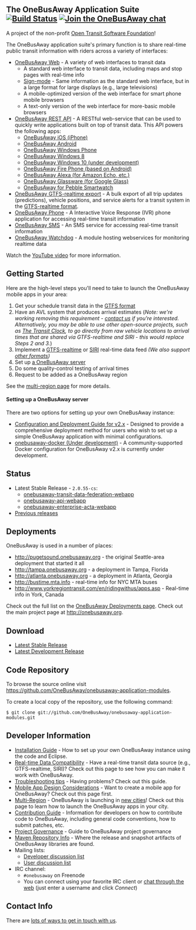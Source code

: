 ## The OneBusAway Application Suite [![Build Status](https://travis-ci.org/OneBusAway/onebusaway-application-modules.svg?branch=master)](https://travis-ci.org/OneBusAway/onebusaway-application-modules) [![Join the OneBusAway chat](https://onebusaway.herokuapp.com/badge.svg)](https://onebusaway.herokuapp.com/)

A project of the non-profit [Open Transit Software Foundation](https://opentransitsoftwarefoundation.org/)!

The OneBusAway application suite's primary function is to share real-time public transit information with riders across a variety of interfaces:

  * [OneBusAway Web](http://pugetsound.onebusaway.org/) - A variety of web interfaces to transit data
    * A standard web interface to transit data, including maps and stop pages with real-time info
    * [Sign-mode](https://github.com/OneBusAway/onebusaway-application-modules/wiki/Sign-Mode) - Same information as the standard web interface, but in a large format for large displays (e.g., large televisions)
    * A mobile-optimized version of the web interface for smart phone mobile browsers
    * A text-only version of the web interface for more-basic mobile browsers
  * [OneBusAway REST API](http://developer.onebusaway.org/modules/onebusaway-application-modules/current/api/where/index.html) - A RESTful web-service that can be used to quickly write applications built on top of transit data. This API powers the following apps:
    * [OneBusAway iOS (iPhone)](https://github.com/OneBusAway/onebusaway-iphone)
    * [OneBusAway Android](https://github.com/OneBusAway/onebusaway-android)
    * [OneBusAway Windows Phone](https://github.com/OneBusAway/onebusaway-windows-phone)
    * [OneBusAway Windows 8](https://github.com/OneBusAway/onebusaway-windows8)
    * [OneBusAway Windows 10 (under development)](https://github.com/OneBusAway/onebusaway-windows10)
    * [OneBusAway Fire Phone (based on Android)](https://github.com/OneBusAway/onebusaway-android)
    * [OneBusAway Alexa (for Amazon Echo, etc.)](https://github.com/OneBusAway/onebusaway-alexa)
    * [OneBusAway Glassware (for Google Glass)](https://github.com/OneBusAway/onebusaway-android/pull/219)
    * [OneBusAway for Pebble Smartwatch](https://github.com/onebusaway/onebusaway-pebbletime)
  * [OneBusAway GTFS-realtime export](http://developer.onebusaway.org/modules/onebusaway-application-modules/current-SNAPSHOT/api/gtfs-realtime.html) - A bulk export of all trip updates (predictions), vehicle positions, and service alerts for a transit system in the [GTFS-realtime format](https://developers.google.com/transit/gtfs-realtime/).
  * [OneBusAway Phone](https://github.com/OneBusAway/onebusaway-application-modules/wiki/OneBusAway-Phone-and-SMS) - A Interactive Voice Response (IVR) phone application for accessing real-time transit information
  * [OneBusAway SMS](https://github.com/OneBusAway/onebusaway-application-modules/wiki/OneBusAway-Phone-and-SMS) - An SMS service for accessing real-time transit information
  * [OneBusAway Watchdog](https://github.com/OneBusAway/onebusaway-application-modules/wiki/OneBusAway-Watchdog) - A module hosting webservices for monitoring realtime data

Watch the [YouTube video](http://www.youtube.com/watch?v=CBctcyE7Am4&feature=player_embedded) for more information.

## Getting Started

Here are the high-level steps you'll need to take to launch the OneBusAway mobile apps in your area:

1. Get your schedule transit data in the [GTFS format](https://developers.google.com/transit/gtfs/)
2. Have an AVL system that produces arrival estimates (*Note: we're working removing this requirement - [contact us](https://groups.google.com/forum/#!forum/onebusaway-developers) if you're interested.  Alternatively, you may be able to use other open-source projects, such as [The Transit Clock](https://thetransitclock.github.io), to go directly from raw vehicle locations to arrival times that are shared via GTFS-realtime and SIRI - this would replace Steps 2 and 3.*)
3. Implement a [GTFS-realtime](https://developers.google.com/transit/gtfs-realtime/) or [SIRI](http://en.wikipedia.org/wiki/Service_Interface_for_Real_Time_Information) real-time data feed *(We also support [other formats](https://github.com/OneBusAway/onebusaway-application-modules/wiki/Real-Time-Data-Configuration-Guide))*
4. Set up [a OneBusAway server](https://github.com/OneBusAway/onebusaway-application-modules#setting-up-a-onebusaway-server)
5. Do some quality-control testing of arrival times
6. Request to be added as a OneBusAway region

See the [multi-region page](https://github.com/OneBusAway/onebusaway/wiki/Multi-Region) for more details.

#### Setting up a OneBusAway server

There are two options for setting up your own OneBusAway instance:
* [Configuration and Deployment Guide for v2.x](https://github.com/OneBusAway/onebusaway/wiki/Configuration-and-Deployment-Guide-for-v2.x) - Designed to provide a comprehensive deployment method for users who wish to set up a simple OneBusAway application with minimal configurations.
* [onebusaway-docker (Under development)](https://github.com/OneBusAway/onebusaway-docker) - A community-supported Docker configuration for OneBusAway v2.x is currently under development.

## Status

* Latest Stable Release - `2.0.55-cs`:
    * [onebusaway-transit-data-federation-webapp](https://repo.camsys-apps.com/releases/org/onebusaway/onebusaway-transit-data-federation-webapp/2.0.55-cs/onebusaway-transit-data-federation-webapp-2.0.55-cs.war)
    * [onebusaway-api-webapp](https://repo.camsys-apps.com/releases/org/onebusaway/onebusaway-api-webapp/2.0.55-cs/onebusaway-api-webapp-2.0.55-cs.war)
    * [onebusaway-enterprise-acta-webapp](https://repo.camsys-apps.com/releases/org/onebusaway/onebusaway-enterprise-acta-webapp/2.0.55-cs/onebusaway-enterprise-acta-webapp-2.0.55-cs.war)
* [Previous releases](http://nexus.onebusaway.org/nexus/content/groups/public/org/onebusaway/)

## Deployments

OneBusAway is used in a number of places:

* http://pugetsound.onebusaway.org - the original Seattle-area deployment that started it all
* http://tampa.onebusaway.org - a deployment in Tampa, Florida
* http://atlanta.onebusaway.org - a deployment in Atlanta, Georgia
* http://bustime.mta.info - real-time info for NYC MTA buses
* http://www.yorkregiontransit.com/en/ridingwithus/apps.asp - Real-time info in York, Canada

Check out the full list on the [OneBusAway Deployments page](https://github.com/OneBusAway/onebusaway/wiki/OneBusAway-Deployments).  Check out the main project page at http://onebusaway.org.

## Download

* [Latest Stable Release](http://developer.onebusaway.org/modules/onebusaway-application-modules/current/downloads.html)
* [Latest Development Release](http://developer.onebusaway.org/modules/onebusaway-application-modules/current-SNAPSHOT/downloads.html)

## Code Repository

To browse the source online visit https://github.com/OneBusAway/onebusaway-application-modules.

To create a local copy of the repository, use the following command:

`$ git clone git://github.com/OneBusAway/onebusaway-application-modules.git`


## Developer Information

 * [Installation Guide](https://github.com/OneBusAway/onebusaway-application-modules/wiki/Developer-Guide) - How to set up your own OneBusAway instance using the code and Eclipse.
 * [Real-time Data Compatibility](https://github.com/OneBusAway/onebusaway-application-modules/wiki/Real-Time-Data-Configuration-Guide) - Have a real-time transit data source (e.g., GTFS-realtime, SIRI)?  Check out this page to see how you can make it work with OneBusAway.
 * [Troubleshooting tips](https://github.com/OneBusAway/onebusaway/wiki/Troubleshooting) - Having problems?  Check out this guide.
 * [Mobile App Design Considerations](https://github.com/OneBusAway/onebusaway-application-modules/wiki/Mobile-App-Design-Considerations) - Want to create a mobile app for OneBusAway?  Check out this page first.
 * [Multi-Region](https://github.com/OneBusAway/onebusaway/wiki/Multi-Region) - OneBusAway is launching in [new cities](https://github.com/OneBusAway/onebusaway/wiki/OneBusAway-Deployments)!  Check out this page to learn how to launch the OneBusAway apps in your city.
 * [Contribution Guide](https://github.com/OneBusAway/onebusaway/wiki/Developer-Guide) - Information for developers on how to contribute code to OneBusAway, including general code conventions, how to submit patches, etc.
 * [Project Governance](https://github.com/OneBusAway/onebusaway/wiki/Governance) - Guide to OneBusAway project governance
 * [Maven Repository Info](https://github.com/OneBusAway/onebusaway/wiki/Maven-Repository) - Where the release and snapshot artifacts of OneBusAway libraries are found.
 * Mailing lists:
     - [Developer discussion list](https://groups.google.com/group/onebusaway-developers)
     - [User discussion list](https://groups.google.com/group/onebusaway-users)
 * IRC channel:
     - `#onebusaway` on Freenode
     - You can connect using your favorite IRC client or [chat through the web](http://webchat.freenode.net/?channels=onebusaway) (just enter a username and click *Connect*)
 

## Contact Info

There are [lots of ways to get in touch with us](https://github.com/OneBusAway/onebusaway/wiki/Contact-Us). 
